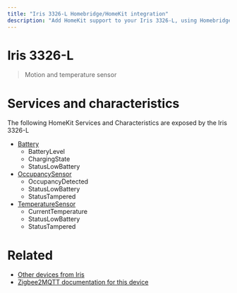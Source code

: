 ```yaml
---
title: "Iris 3326-L Homebridge/HomeKit integration"
description: "Add HomeKit support to your Iris 3326-L, using Homebridge, Zigbee2MQTT and homebridge-z2m."
---
```

<!---
This file has been GENERATED using src/docgen/docgen.ts
DO NOT EDIT THIS FILE MANUALLY!
-->
# Iris 3326-L
> Motion and temperature sensor


# Services and characteristics
The following HomeKit Services and Characteristics are exposed by
the Iris 3326-L

* [Battery](../../battery.md)
  * BatteryLevel
  * ChargingState
  * StatusLowBattery
* [OccupancySensor](../../sensors.md)
  * OccupancyDetected
  * StatusLowBattery
  * StatusTampered
* [TemperatureSensor](../../sensors.md)
  * CurrentTemperature
  * StatusLowBattery
  * StatusTampered


# Related
* [Other devices from Iris](../index.md#iris)
* [Zigbee2MQTT documentation for this device](https://www.zigbee2mqtt.io/devices/3326-L.html)